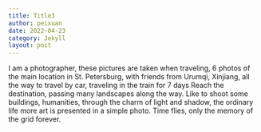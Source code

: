 ```yaml
---
title: Title3
author: peixuan
date: 2022-04-23
category: Jekyll
layout: post
---
```


I am a photographer, these pictures are taken when traveling, 6 photos of the main location in St. Petersburg, with friends from Urumqi, Xinjiang, all the way to travel by car, traveling in the train for 7 days Reach the destination, passing many landscapes along the way. Like to shoot some buildings, humanities, through the charm of light and shadow, the ordinary life more art is presented in a simple photo. Time flies, only the memory of the grid forever.

[1]: https://pages.github.com